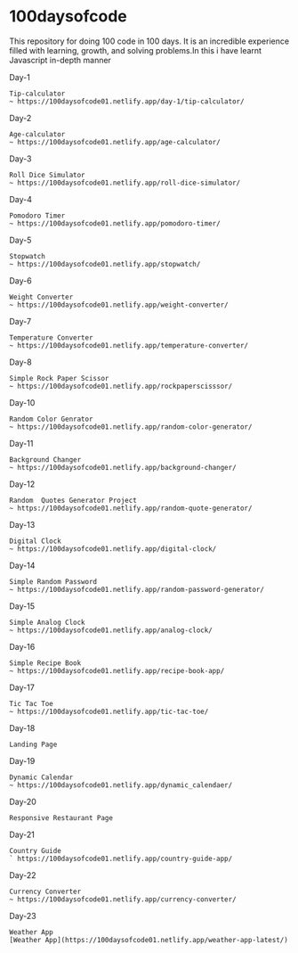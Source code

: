 # 100daysofcode
This repository for doing 100 code in 100 days. It is an incredible experience filled with learning, growth, and solving problems.In this i have learnt Javascript in-depth manner

Day-1

	Tip-calculator
	~ https://100daysofcode01.netlify.app/day-1/tip-calculator/
	
Day-2

	Age-calculator
	~ https://100daysofcode01.netlify.app/age-calculator/
	
Day-3

	Roll Dice Simulator
	~ https://100daysofcode01.netlify.app/roll-dice-simulator/

Day-4

	Pomodoro Timer
	~ https://100daysofcode01.netlify.app/pomodoro-timer/

Day-5

	Stopwatch
	~ https://100daysofcode01.netlify.app/stopwatch/
	
Day-6

	Weight Converter
	~ https://100daysofcode01.netlify.app/weight-converter/

Day-7

	Temperature Converter
	~ https://100daysofcode01.netlify.app/temperature-converter/

Day-8

	Simple Rock Paper Scissor
	~ https://100daysofcode01.netlify.app/rockpaperscisssor/

Day-10

	Random Color Genrator
	~ https://100daysofcode01.netlify.app/random-color-generator/

Day-11

	Background Changer
	~ https://100daysofcode01.netlify.app/background-changer/

Day-12

	Random  Quotes Generator Project
	~ https://100daysofcode01.netlify.app/random-quote-generator/

Day-13

	Digital Clock
	~ https://100daysofcode01.netlify.app/digital-clock/
	
Day-14

	Simple Random Password
	~ https://100daysofcode01.netlify.app/random-password-generator/

Day-15

	Simple Analog Clock
	~ https://100daysofcode01.netlify.app/analog-clock/

Day-16

	Simple Recipe Book
	~ https://100daysofcode01.netlify.app/recipe-book-app/

Day-17

	Tic Tac Toe
	~ https://100daysofcode01.netlify.app/tic-tac-toe/

Day-18

	Landing Page

Day-19

	Dynamic Calendar
	~ https://100daysofcode01.netlify.app/dynamic_calendaer/

Day-20

	Responsive Restaurant Page

Day-21

	Country Guide
	` https://100daysofcode01.netlify.app/country-guide-app/

Day-22

	Currency Converter
	~ https://100daysofcode01.netlify.app/currency-converter/
	
Day-23

	Weather App
	[Weather App](https://100daysofcode01.netlify.app/weather-app-latest/)
	

